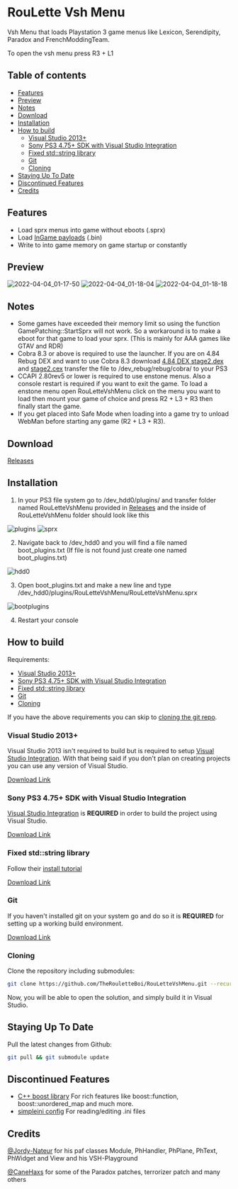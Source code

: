 # RouLette Vsh Menu
Vsh Menu that loads Playstation 3 game menus like Lexicon, Serendipity, Paradox and FrenchModdingTeam. 

To open the vsh menu press R3 + L1

## Table of contents

 * [Features](#features)
 * [Preview](#preview)
 * [Notes](#notes)
 * [Download](#download)
 * [Installation](#installation)
 * [How to build](#how-to-build)
    * [Visual Studio 2013+](#visual-studio-2013)
    * [Sony PS3 4.75+ SDK with Visual Studio Integration](#sony-ps3-475-sdk-with-visual-studio-integration)
    * [Fixed std::string library](#fixed-stdstring-library)
    * [Git](#git)
    * [Cloning](#cloning)
 * [Staying Up To Date](#staying-up-to-date)
 * [Discontinued Features](#discontinued-features)
 * [Credits](#credits)

## Features
- Load sprx menus into game without eboots (.sprx)
- Load [InGame payloads](https://github.com/TheRouletteBoi/ingame_payloads) (.bin)
- Write to into game memory on game startup or constantly


## Preview
![2022-04-04_01-17-50](https://user-images.githubusercontent.com/9206290/161502591-f2ec4acb-6646-4d5d-a181-6ab92cc5844f.png)
![2022-04-04_01-18-04](https://user-images.githubusercontent.com/9206290/161502608-371a0f22-82f3-41d2-9795-b21c0fdfb14b.png)
![2022-04-04_01-18-18](https://user-images.githubusercontent.com/9206290/161502622-749c4b1a-bde3-4c83-b78a-62ed5bcc1643.png)


## Notes
- Some games have exceeded their memory limit so using the function GamePatching::StartSprx will not work. So a workaround is to make a eboot for that game to load your sprx. (This is mainly for AAA games like GTAV and RDR)
- Cobra 8.3 or above is required to use the launcher. If you are on 4.84 Rebug DEX and want to use Cobra 8.3 download [4.84 DEX stage2.dex](https://github.com/Evilnat/Cobra-PS3/blob/master/8.3/4.84/REBUG/REX/BIN/stage2.dex "4.84 DEX stage2.dex") and [stage2.cex](https://github.com/Evilnat/Cobra-PS3/blob/master/8.3/4.84/REBUG/REX/BIN/stage2.cex "stage2.cex") transfer the file to /dev_rebug/rebug/cobra/ to your PS3
- CCAPI 2.80rev5 or lower is required to use enstone menus. Also a console restart is required if you want to exit the game. To load a enstone menu open RouLetteVshMenu click on the menu you want to load then mount your game of choice and press R2 + L3 + R3 then finally start the game.
- If you get placed into Safe Mode when loading into a game try to unload WebMan before starting any game (R2 + L3 + R3).

## Download 
[Releases](https://github.com/TheRouletteBoi/RouLetteVshMenu/releases)
 
 
## Installation
1. In your PS3 file system go to /dev_hdd0/plugins/ and transfer folder named RouLetteVshMenu provided in [Releases](https://github.com/TheRouletteBoi/RouLetteVshMenu/releases) and the inside of RouLetteVshMenu folder should look like this

![plugins](https://github.com/TheRouletteBoi/RouLetteVshMenu/blob/main/Resources/plugins.PNG)
![sprx](https://github.com/TheRouletteBoi/RouLetteVshMenu/blob/main/Resources/sprx.PNG)

2. Navigate back to /dev_hdd0 and you will find a file named boot_plugins.txt (If file is not found just create one named boot_plugins.txt)

![hdd0](https://github.com/TheRouletteBoi/RouLetteVshMenu/blob/main/Resources/hdd0.PNG)

3. Open boot_plugins.txt and make a new line and type /dev_hdd0/plugins/RouLetteVshMenu/RouLetteVshMenu.sprx

![bootplugins](https://github.com/TheRouletteBoi/RouLetteVshMenu/blob/main/Resources/bootplugins.PNG)

4. Restart your console


## How to build

Requirements:

 * [Visual Studio 2013+](#visual-studio-2013)
 * [Sony PS3 4.75+ SDK with Visual Studio Integration](#sony-ps3-475-sdk-with-visual-studio-integration)
 * [Fixed std::string library](#fixed-stdstring-library)
 * [Git](#git)
 * [Cloning](#cloning)
 
 If you have the above requirements you can skip to [cloning the git repo](#cloning-repository).
 
 
### Visual Studio 2013+
Visual Studio 2013 isn't required to build but is required to setup [Visual Studio Integration](#sony-ps3-475-sdk-with-visual-studio-integration). With that being said if you don't plan on creating projects you can use any version of Visual Studio.

[Download Link](https://archive.org/details/en_visual_studio_ultimate_2013_x86_dvd_3175319)

### Sony PS3 4.75+ SDK with Visual Studio Integration
[Visual Studio Integration](https://archive.org/details/pro-dgfor-play-station-3v-470.1.0-leaked-by-01cedric-and-sn-0w-fr-1tz) is **REQUIRED** in order to build the project using Visual Studio.

[Download Link](https://archive.org/details/ps3-4.75-sdk)

### Fixed std::string library
Follow their [install tutorial](https://github.com/skiff/libpsutil#installation)

[Download Link](https://github.com/skiff/libpsutil/releases)

### Git

If you haven't installed git on your system go and do so it is **REQUIRED** for setting up a working build environment.

[Download Link](https://git-scm.com/download/win)

### Cloning

Clone the repository including submodules:
```bash
git clone https://github.com/TheRouletteBoi/RouLetteVshMenu.git --recursive || echo "You don't have git installed, install it from https://git-scm.com/download/win"
```

Now, you will be able to open the solution, and simply build it in Visual Studio.

## Staying Up To Date

Pull the latest changes from Github:
```bash
git pull && git submodule update
```


## Discontinued Features
* [C++ boost library](https://github.com/TheRouletteBoi/RouLetteVshMenu/tree/4524ebb946bc536b7b1d84a07c4b5489cc2e1faa) For rich features like boost::function, boost::unordered_map and much more.
* [simpleini config](https://github.com/TheRouletteBoi/RouLetteVshMenu/tree/bd7f9dc7cd4b64833795e4f148eb294852db446a) For reading/editing .ini files



## Credits
[@Jordy-Nateur](https://github.com/Jordy-Nateur) for his paf classes Module, PhHandler, PhPlane, PhText, PhWidget and View and his VSH-Playground

[@CaneHaxs](https://github.com/CaneHaxs) for some of the Paradox patches, terrorizer patch and many others
